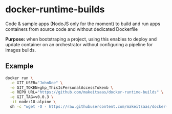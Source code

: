 # docker-runtime-builds

Code & sample apps (NodeJS only for the moment) to build and run apps containers from source code and without dedicated Dockerfile

**Purpose:** when bootstraping a project, using this enables to deploy and update container on an orchestrator without configuring a pipeline for images builds.

## Example

```bash
docker run \
  -e GIT_USER="JohnDoe" \
  -e GIT_TOKEN=ghp_ThisIsPersonalAccessTokenb \
  -e REPO_URL="https://github.com/makeitsaas/docker-runtime-builds" \
  -e GIT_TAG=v0.0.3 \
  -it node:18-alpine \
  sh -c "wget -O - https://raw.githubusercontent.com/makeitsaas/docker-runtime-builds/main/init-node.sh | sh"
```
